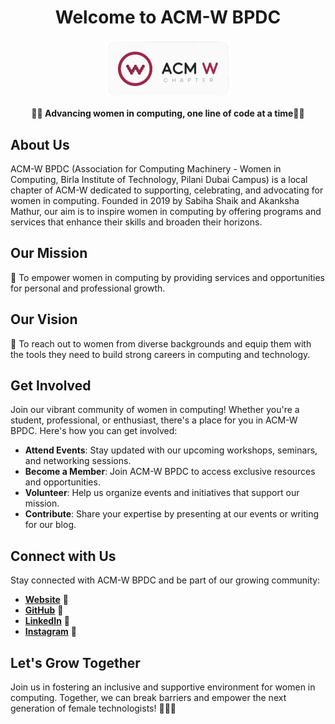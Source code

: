 

**<h1 align="center">Welcome to ACM-W BPDC</h1>**
<p align="center">
  <a href="https://www.acm.org/women">
    <img src="acmwlogo.png" alt="ACM-W Logo" width="200"/>
  </a>
</p>


**<p align="center">👩‍💻 Advancing women in computing, one line of code at a time👩‍💼</p>**


## About Us
ACM-W BPDC (Association for Computing Machinery - Women in Computing, Birla Institute of Technology, Pilani Dubai Campus) is a local chapter of ACM-W dedicated to supporting, celebrating, and advocating for women in computing. Founded in 2019 by Sabiha Shaik and Akanksha Mathur, our aim is to inspire women in computing by offering programs and services that enhance their skills and broaden their horizons.

## Our Mission

🌟 To empower women in computing by providing services and opportunities for personal and professional growth.

## Our Vision

🚀 To reach out to women from diverse backgrounds and equip them with the tools they need to build strong careers in computing and technology.

## Get Involved

Join our vibrant community of women in computing! Whether you're a student, professional, or enthusiast, there's a place for you in ACM-W BPDC. Here's how you can get involved:

- **Attend Events**: Stay updated with our upcoming workshops, seminars, and networking sessions.
- **Become a Member**: Join ACM-W BPDC to access exclusive resources and opportunities.
- **Volunteer**: Help us organize events and initiatives that support our mission.
- **Contribute**: Share your expertise by presenting at our events or writing for our blog.

## Connect with Us

Stay connected with ACM-W BPDC and be part of our growing community:

- [**Website**](https://www.acmbpdc.org/w) 🔗
- [**GitHub**](https://github.com/acmw-bpdc) 🐙
- [**LinkedIn**](https://ae.linkedin.com/company/acmw-bpdc) 💼
- [**Instagram**](https://www.instagram.com/acmw.bpdc/) 📱


## Let's Grow Together

Join us in fostering an inclusive and supportive environment for women in computing. Together, we can break barriers and empower the next generation of female technologists! 💪👩‍💻
